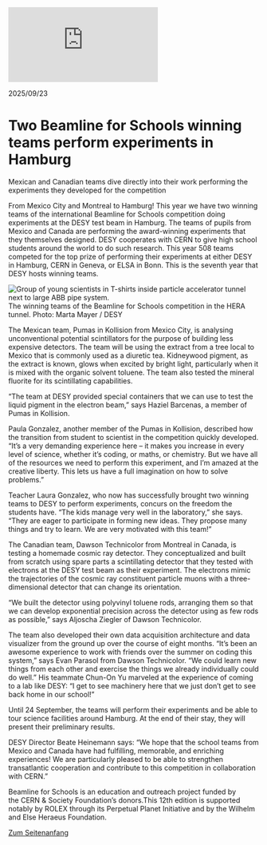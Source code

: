 ![](https://desy.de/desy_latest_news/2025/beamline_for_schools_09_2025/index_eng.html)

2025/09/23

# Two Beamline for Schools winning teams perform experiments in Hamburg

Mexican and Canadian teams dive directly into their work performing the experiments they developed for the competition

From Mexico City and Montreal to Hamburg! This year we have two winning teams of the international Beamline for Schools competition doing experiments at the DESY test beam in Hamburg. The teams of pupils from Mexico and Canada are performing the award-winning experiments that they themselves designed. DESY cooperates with CERN to give high school students around the world to do such research. This year 508 teams competed for the top prize of performing their experiments at either DESY in Hamburg, CERN in Geneva, or ELSA in Bonn. This is the seventh year that DESY hosts winning teams.

![Group of young scientists in T-shirts inside particle accelerator tunnel next to large ABB pipe system.](https://desy.de/sites/desy/main/content/e18959/e18960/e22971/e22972/e22974/960px_2025-09-18_Beamline_for_Schools_MM-6161_thumbnail_ger.jpg)The winning teams of the Beamline for Schools competition in the HERA tunnel. Photo: Marta Mayer / DESY

The Mexican team, Pumas in Kollision from Mexico City, is analysing unconventional potential scintillators for the purpose of building less expensive detectors. The team will be using the extract from a tree local to Mexico that is commonly used as a diuretic tea. Kidneywood pigment, as the extract is known, glows when excited by bright light, particularly when it is mixed with the organic solvent toluene. The team also tested the mineral fluorite for its scintillating capabilities.

“The team at DESY provided special containers that we can use to test the liquid pigment in the electron beam,” says Haziel Barcenas, a member of Pumas in Kollision.

Paula Gonzalez, another member of the Pumas in Kollision, described how the transition from student to scientist in the competition quickly developed. “It’s a very demanding experience here – it makes you increase in every level of science, whether it’s coding, or maths, or chemistry. But we have all of the resources we need to perform this experiment, and I’m amazed at the creative liberty. This lets us have a full imagination on how to solve problems.”

Teacher Laura Gonzalez, who now has successfully brought two winning teams to DESY to perform experiments, concurs on the freedom the students have. “The kids manage very well in the laboratory,” she says. “They are eager to participate in forming new ideas. They propose many things and try to learn. We are very motivated with this team!”

The Canadian team, Dawson Technicolor from Montreal in Canada, is testing a homemade cosmic ray detector. They conceptualized and built from scratch using spare parts a scintillating detector that they tested with electrons at the DESY test beam as their experiment. The electrons mimic the trajectories of the cosmic ray constituent particle muons with a three-dimensional detector that can change its orientation.

“We built the detector using polyvinyl toluene rods, arranging them so that we can develop exponential precision across the detector using as few rods as possible,” says Aljoscha Ziegler of Dawson Technicolor.

The team also developed their own data acquisition architecture and data visualizer from the ground up over the course of eight months. “It’s been an awesome experience to work with friends over the summer on coding this system,” says Evan Parasol from Dawson Technicolor. “We could learn new things from each other and exercise the things we already individually could do well.” His teammate Chun-On Yu marveled at the experience of coming to a lab like DESY: “I get to see machinery here that we just don’t get to see back home in our school!”

Until 24 September, the teams will perform their experiments and be able to tour science facilities around Hamburg. At the end of their stay, they will present their preliminary results.

DESY Director Beate Heinemann says: “We hope that the school teams from Mexico and Canada have had fulfilling, memorable, and enriching experiences! We are particularly pleased to be able to strengthen transatlantic cooperation and contribute to this competition in collaboration with CERN.”

Beamline for Schools is an education and outreach project funded by the CERN & Society Foundation’s donors.This 12th edition is supported notably by ROLEX through its Perpetual Planet Initiative and by the Wilhelm and Else Heraeus Foundation.

[Zum Seitenanfang](https://desy.de/desy_latest_news/2025/beamline_for_schools_09_2025/index_eng.html#top)
